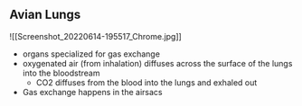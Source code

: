 ## Avian Lungs
![[Screenshot_20220614-195517_Chrome.jpg]]
- organs specialized for gas exchange
- oxygenated air (from inhalation) diffuses across the surface of the lungs into the bloodstream
	- CO2 diffuses from the blood into the lungs and exhaled out
- Gas exchange happens in the airsacs